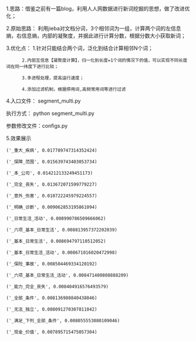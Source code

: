 1.思路：借鉴之前有一篇blog，利用人人网数据进行新词挖掘的思想，做了改进优化；

2.原始思路： 利用jieba对文档分词，3个相邻词为一组，计算两个词的左信息熵，右信息熵，内部的凝聚度，并据此进行计算分数，根据分数大小获取新词；

3.优化点： 1.针对只能结合两个词，泛化到结合计算相邻N个词；

          2.内部互信息【凝聚度计算】，归一化到长度=1个词的情况下的值，可以实现不同长度词在同一纬度下进行比较；
          
          3.多进程处理，提高运行速度；
          
          4.添加过滤机制，根据停用词,高频常用词等进行过滤
          
4.入口文件： segment_multi.py   

  执行方式： python segment_multi.py
  
  参数修改文件：configs.py

5.效果展示

    ('_重大_疾病', 0.017789747314352424)
   
    ('_保障_范围', 0.015639743403053734)
    
    ('_本_公司', 0.014212133249451173)
    
    ('_完全_丧失', 0.013672071599779227)
    
    ('_意外_伤害', 0.010722245979224557)
    
    ('_明确_诊断', 0.009062853195861094)
    
    ('_日常生活_活动', 0.008990786509666062)
    
    ('_六项_基本_日常生活', 0.008813957372202039)
    
    ('_基本_日常生活', 0.008694797110512052)
    
    ('_基本_日常生活_活动', 0.008671016020472998)
    
    ('_保险_事故', 0.008504469334120192)
    
    ('_六项_基本_日常生活_活动', 0.008471400808888209)
    
    ('_能力_完全_丧失', 0.008404916576493579)
    
    ('_全部_条件', 0.008136980840438046)
    
    ('_无法_独立', 0.008091270307811042)
    
    ('_满足_下列_全部_条件', 0.008055553080109046)    
        
    ('_现金_价值', 0.007895715475057304)
